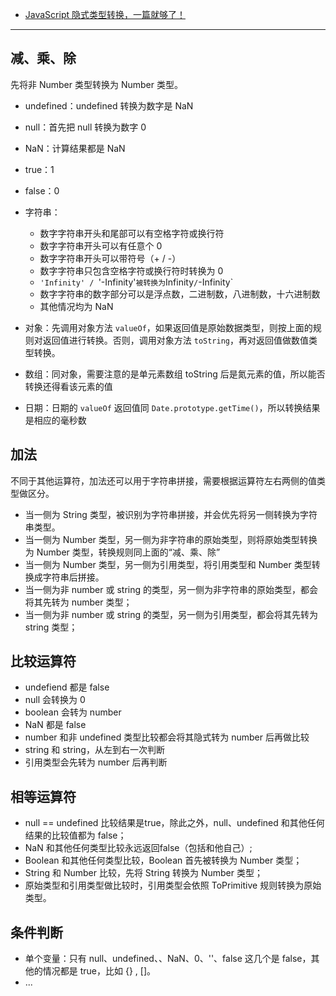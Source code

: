 
- [JavaScript 隐式类型转换，一篇就够了！](https://chinese.freecodecamp.org/news/javascript-implicit-type-conversion/)

---

## 减、乘、除

先将非 Number 类型转换为 Number 类型。

- undefined：undefined 转换为数字是 NaN
- null：首先把 null 转换为数字 0
- NaN：计算结果都是 NaN
- true：1
- false：0
- 字符串：

    - 数字字符串开头和尾部可以有空格字符或换行符
    - 数字字符串开头可以有任意个 0
    - 数字字符串开头可以带符号（+ / -）
    - 数字字符串只包含空格字符或换行符时转换为 0
    - `'Infinity' / `'-Infinity'` 被转换为 `Infinity` / `-Infinity`
    - 数字字符串的数字部分可以是浮点数，二进制数，八进制数，十六进制数
    - 其他情况均为 NaN

- 对象：先调用对象方法 `valueOf`，如果返回值是原始数据类型，则按上面的规则对返回值进行转换。否则，调用对象方法 `toString`，再对返回值做数值类型转换。
- 数组：同对象，需要注意的是单元素数组 toString 后是氮元素的值，所以能否转换还得看该元素的值
- 日期：日期的 `valueOf` 返回值同 `Date.prototype.getTime()`，所以转换结果是相应的毫秒数

## 加法

不同于其他运算符，加法还可以用于字符串拼接，需要根据运算符左右两侧的值类型做区分。

- 当一侧为 String 类型，被识别为字符串拼接，并会优先将另一侧转换为字符串类型。
- 当一侧为 Number 类型，另一侧为非字符串的原始类型，则将原始类型转换为 Number 类型，转换规则同上面的“减、乘、除”
- 当一侧为 Number 类型，另一侧为引用类型，将引用类型和 Number 类型转换成字符串后拼接。
- 当一侧为非 number 或 string 的类型，另一侧为非字符串的原始类型，都会将其先转为 number 类型；
- 当一侧为非 number 或 string 的类型，另一侧为引用类型，都会将其先转为 string 类型；

## 比较运算符

- undefiend 都是 false
- null 会转换为 0
- boolean 会转为 number
- NaN 都是 false
- number 和非 undefined 类型比较都会将其隐式转为 number 后再做比较
- string 和 string，从左到右一次判断
- 引用类型会先转为 number 后再判断

## 相等运算符

- null == undefined 比较结果是true，除此之外，null、undefined 和其他任何结果的比较值都为 false；
- NaN 和其他任何类型比较永远返回false（包括和他自己）;
- Boolean 和其他任何类型比较，Boolean 首先被转换为 Number 类型；
- String 和 Number 比较，先将 String 转换为 Number 类型；
- 原始类型和引用类型做比较时，引用类型会依照 ToPrimitive 规则转换为原始类型。

## 条件判断

- 单个变量：只有 null、undefined、、NaN、0、''、false 这几个是 false，其他的情况都是 true，比如 {} , []。
- ...

